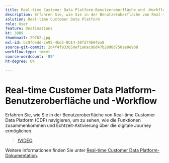 ```yaml
---
title: Real-time Customer Data Platform-Benutzeroberfläche und -Workflow
description: Erfahren Sie, wie Sie in der Benutzeroberfläche von Real-time Customer Data Platform (CDP) navigieren, um zu sehen, wie die Funktionen zusammenkommen und Echtzeit-Aktivierung über die digitale Journey ermöglichen.
solution: Real-time Customer Data Platform
role: User
feature: Destinations
kt: 3989
thumbnail: 29762.jpg
exl-id: bc9fdedd-ce95-4bd2-8b14-30fd74604ea8
source-git-commit: 2d4f4f933650ef1a0ac98d47b28d0d750ae0e908
workflow-type: tm+mt
source-wordcount: '89'
ht-degree: 6%

---
```


# Real-time Customer Data Platform-Benutzeroberfläche und -Workflow

Erfahren Sie, wie Sie in der Benutzeroberfläche von Real-time Customer Data Platform (CDP) navigieren, um zu sehen, wie die Funktionen zusammenkommen und Echtzeit-Aktivierung über die digitale Journey ermöglichen.

>[!VIDEO](https://video.tv.adobe.com/v/29762?quality=12&learn=on)

Weitere Informationen finden Sie unter [Real-time Customer Data Platform-Dokumentation](https://experienceleague.adobe.com/docs/experience-platform/rtcdp/overview.html?lang=de).
